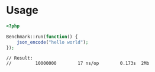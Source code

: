 # Usage

```php
<?php

Benchmark::run(function() {
    json_encode("hello world");
});
```

```
// Result:
//         10000000        17 ns/op        0.173s  2Mb
```